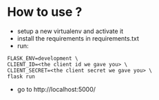 # How to use ?

- setup a new virtualenv and activate it
- install the requirements in requirements.txt
- run:
```
FLASK_ENV=development \
CLIENT_ID=<the client id we gave you> \
CLIENT_SECRET=<the client secret we gave you> \
flask run
```
- go to http://localhost:5000/

